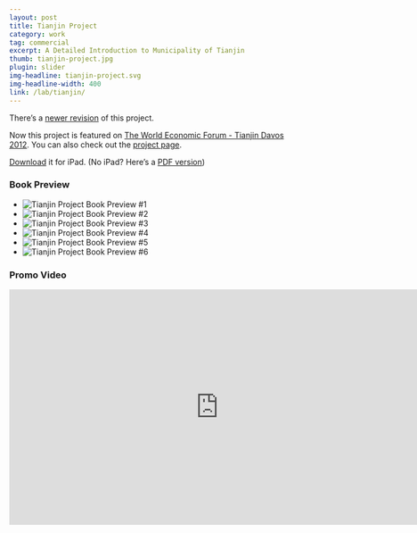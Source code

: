 ```yaml
---
layout: post
title: Tianjin Project
category: work
tag: commercial
excerpt: A Detailed Introduction to Municipality of Tianjin
thumb: tianjin-project.jpg
plugin: slider
img-headline: tianjin-project.svg
img-headline-width: 400
link: /lab/tianjin/
---
```


<div class=txt>
  <p class=note>There&rsquo;s a <a href="{% post_url /work/commercial/2013-10-29-tianjin-project-revision %}">newer revision</a> of this project.</p>

  <p class=note>Now this project is featured on <a href="{% post_url /work/commercial/2012-07-26-tianjin-project-wef %}">The World Economic Forum - Tianjin Davos 2012</a>. You can also check out the <a href="/lab/tianjin/">project page</a>.</p>

  <p class=download><a href="http://dl.sparanoid.com/Tianjin.ibooks">Download</a> it for iPad. (No iPad? Here’s a <a href="http://dl.sparanoid.com/Tianjin.pdf">PDF version</a>)</p>

  <h3>Book Preview</h3>

  <div class="flexslider">
    <ul class="slides">
      <li>
        <img src="{{ site.data.var.file }}/tianjin-project-preview-01.jpg" alt="Tianjin Project Book Preview #1">
      </li>
      <li>
        <img src="{{ site.data.var.file }}/tianjin-project-preview-02.jpg" alt="Tianjin Project Book Preview #2">
      </li>
      <li>
        <img src="{{ site.data.var.file }}/tianjin-project-preview-03.jpg" alt="Tianjin Project Book Preview #3">
      </li>
      <li>
        <img src="{{ site.data.var.file }}/tianjin-project-preview-04.jpg" alt="Tianjin Project Book Preview #4">
      </li>
      <li>
        <img src="{{ site.data.var.file }}/tianjin-project-preview-05.jpg" alt="Tianjin Project Book Preview #5">
      </li>
      <li>
        <img src="{{ site.data.var.file }}/tianjin-project-preview-merged.jpg" alt="Tianjin Project Book Preview #6">
      </li>
    </ul>
  </div><!-- .flexslider -->

  <h3>Promo Video</h3>
  <iframe src="http://player.vimeo.com/video/54786277?title=0&amp;byline=0&amp;portrait=0&amp;badge=0&amp;color=ee3344" width="750" height="422" frameborder="0" webkitAllowFullScreen mozallowfullscreen allowFullScreen></iframe>
</div>
